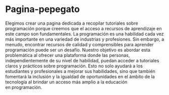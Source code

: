 # Pagina-pepegato
Elegimos crear una pagina dedicada a recopilar tutoriales sobre programación porque creemos que el acceso a recursos de aprendizaje en este campo son fundamentales. La programación es una habilidad cada vez más importante en una variedad de industrias y profesiones. Sin embargo, a menudo, encontrar recursos de calidad y comprensibles para aprender programación puede ser un desafío. Nuestro objetivo es abordar esta problemática al ofrecer una plataforma donde las personas, independientemente de su nivel de habilidad, puedan acceder a tutoriales claros y prácticos sobre programación. Esto no solo ayudará a los estudiantes y profesionales a mejorar sus habilidades, sino que también fomentará la inclusión y la igualdad de oportunidades en el ámbito de la tecnología al brindar un acceso más amplio a la educación en programación.